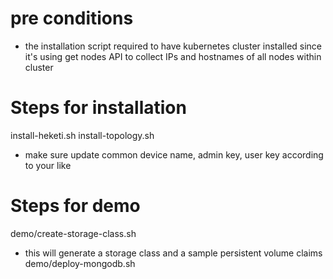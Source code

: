 # pre conditions
- the installation script required to have kubernetes cluster installed since it's using get nodes API to collect IPs and hostnames of all nodes within cluster

# Steps for installation
install-heketi.sh
install-topology.sh
- make sure update common device name, admin key, user key according to your like

# Steps for demo
demo/create-storage-class.sh
- this will generate a storage class and a sample persistent volume claims
demo/deploy-mongodb.sh
